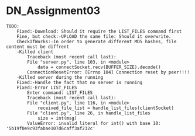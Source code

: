 # DN_Assignment03
    TODO:
        Fixed:-Download: Should it require the LIST_FILES command first
        Fine, but check:-UPLOAD the same file: Should it overwrite.
        CheckIfWorks:-In order to generate different MD5 hashes, file content must be diffrent
        -Killed client
            Traceback (most recent call last):
            File "server.py", line 103, in <module>
                data = connectSocket.recv(BUFFER_SIZE).decode()
            ConnectionResetError: [Errno 104] Connection reset by peer!!!!
        -Killed server during the running
        Fixed:-Handle the fact that no server is running
        Fixed:-Error LIST_FILES
            Enter command: LIST_FILES
            Traceback (most recent call last):
            File "client.py", line 116, in <module>
                received_file_list = handle_list_files(clientSocket)
            File "client.py", line 26, in handle_list_files
                size = int(msg)
            ValueError: invalid literal for int() with base 10: '5b19f0e9c93fabae107d6caff3af232c'